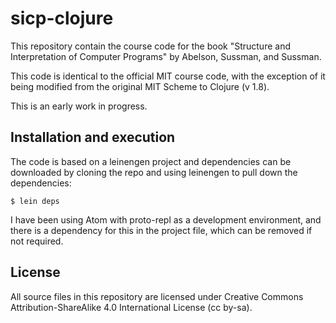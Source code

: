 # sicp-clojure

This repository contain the course code for the book "Structure and Interpretation of Computer Programs" by Abelson, Sussman, and Sussman.

This code is identical to the official MIT course code, with the exception of it being modified from the original MIT Scheme to Clojure (v 1.8).

This is an early work in progress.

## Installation and execution

The code is based on a leinengen project and dependencies can be downloaded by cloning the repo and using leinengen to pull down the dependencies:
```
$ lein deps
```

I have been using Atom with proto-repl as a development environment, and there is a dependency for this in the project file, which can be removed if not required.

## License

All source files in this repository are licensed under Creative Commons Attribution-ShareAlike 4.0 International License (cc by-sa).
